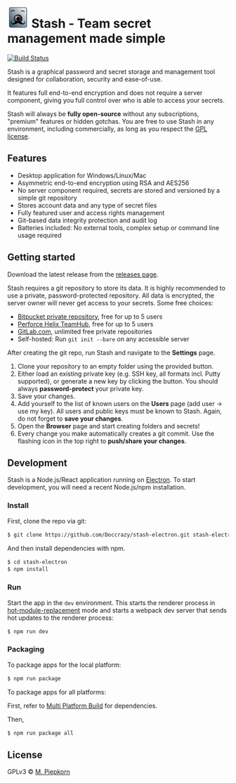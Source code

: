 # <img alt="Logo" src="https://raw.githubusercontent.com/Doccrazy/stash-electron/master/app/logo3.svg?sanitize=true" width="48" height="48"/> Stash - Team secret management made simple

[![Build Status](https://travis-ci.org/Doccrazy/stash-electron.svg?branch=master)](https://travis-ci.org/Doccrazy/stash-electron)

Stash is a graphical password and secret storage and management tool designed for collaboration, security and ease-of-use.
 
It features full end-to-end encryption and does not require a server component, giving you full control over who is able to access your secrets.

Stash will always be **fully open-source** without any subscriptions, "premium" features or hidden gotchas. You are free to use Stash in any environment, including commercially, as long as you respect the [GPL license](https://github.com/Doccrazy/stash-electron/blob/master/LICENSE).

## Features

- Desktop application for Windows/Linux/Mac
- Asymmetric end-to-end encryption using RSA and AES256
- No server component required, secrets are stored and versioned by a simple git repository
- Stores account data and any type of secret files
- Fully featured user and access rights management
- Git-based data integrity protection and audit log
- Batteries included: No external tools, complex setup or command line usage required

## Getting started

Download the latest release from the [releases page](https://github.com/Doccrazy/stash-electron/releases).

Stash requires a git repository to store its data. It is highly recommended to use a private, password-protected repository. All data is encrypted, the server owner will never get access to your secrets. Some free choices:
- [Bitpucket private repository](https://bitbucket.org), free for up to 5 users
- [Perforce Helix TeamHub](https://www.perforce.com/git-hosting), free for up to 5 users
- [GitLab.com](https://gitlab.com/users/sign_in#register-pane), unlimited free private repositories
- Self-hosted: Run `git init --bare` on any accessible server

After creating the git repo, run Stash and navigate to the **Settings** page.
1. Clone your repository to an empty folder using the provided button.
2. Either load an existing private key (e.g. SSH key, all formats incl. Putty supported), or generate a new key by clicking the button. You should always **password-protect** your private key.
3. Save your changes.
4. Add yourself to the list of known users on the **Users** page (add user -> use my key). All users and public keys must be known to Stash. Again, do not forget to **save your changes**.
5. Open the **Browser** page and start creating folders and secrets!
6. Every change you make automatically creates a git commit. Use the flashing icon in the top right to **push/share your changes**.

## Development

Stash is a Node.js/React application running on [Electron](https://electronjs.org). To start development, you will need a recent Node.js/npm installation. 

### Install

First, clone the repo via git:

```bash
$ git clone https://github.com/Doccrazy/stash-electron.git stash-electron
```

And then install dependencies with npm.

```bash
$ cd stash-electron
$ npm install
```

### Run

Start the app in the `dev` environment. This starts the renderer process in [hot-module-replacement](https://webpack.js.org/guides/hmr-react/) mode and starts a webpack dev server that sends hot updates to the renderer process:

```bash
$ npm run dev
```

### Packaging

To package apps for the local platform:

```bash
$ npm run package
```

To package apps for all platforms:

First, refer to [Multi Platform Build](https://www.electron.build/multi-platform-build) for dependencies.

Then,

```bash
$ npm run package all
```

## License
GPLv3 © [M. Piepkorn](https://github.com/Doccrazy)
